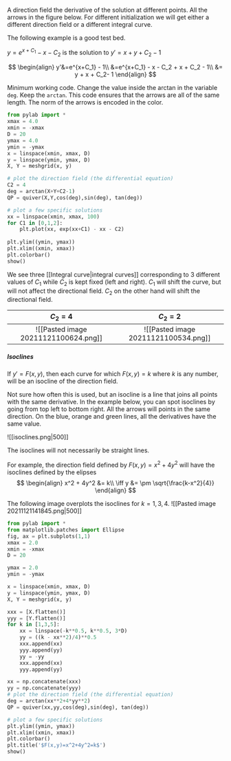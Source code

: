 

A direction field the derivative of the solution at different points. All the arrows in the figure below. For different initialization we will get either a different direction field or a different integral curve.

The following example is a good test bed.

$y=e^{x+C_1}-x-C_2$ is the solution to $y'=x+y+C_2-1$

$$
\begin{align}
y'&=e^{x+C_1} - 1\\
&=e^{x+C_1} - x - C_2 + x  + C_2 - 1\\
&= y + x + C_2- 1
\end{align}
$$


Minimum working code. Change the value inside the arctan in the variable `deg`. Keep the `arctan`. This code ensures that the arrows are all of the same length. The norm of the arrows is encoded in the color.

```python
from pylab import *
xmax = 4.0
xmin = -xmax
D = 20
ymax = 4.0
ymin = -ymax
x = linspace(xmin, xmax, D)
y = linspace(ymin, ymax, D)
X, Y = meshgrid(x, y)

# plot the direction field (the differential equation)
C2 = 4
deg = arctan(X+Y+C2-1)
QP = quiver(X,Y,cos(deg),sin(deg), tan(deg))

# plot a few specific solutions
xx = linspace(xmin, xmax, 100)
for C1 in [0,1,2]:
    plt.plot(xx, exp(xx+C1) - xx - C2)
  
plt.ylim((ymin, ymax))
plt.xlim((xmin, xmax))
plt.colorbar()
show()
```

We see three [[Integral curve|integral curves]] corresponding to 3 different values of $C_1$ while $C_2$ is kept fixed (left and right). $C_1$ will shift the curve, but will not affect the directional field. $C_2$ on the other hand will shift the directional field.


$C_2=4$ | $C_2=2$
:---:|:---:
![[Pasted image 20211121100624.png]] | ![[Pasted image 20211121100534.png]]


##### Isoclines

If $y'=F(x,y)$, then each curve for which $F(x,y)=k$ where $k$ is any number, will be an isocline of the direction field.

Not sure how often this is used, but an isocline is a line that joins all points with the same derivative. In the example below, you can spot isoclines by going from top left to bottom right. All the arrows will points in the same direction. On the blue, orange and green lines, all the derivatives have the same value.

<span class='centerImg'>![[isoclines.png|500]]</span>

The isoclines will not necessarily be straight lines.

For example, the direction field defined by $F(x,y) = x^2 + 4y^2$ will have the isoclines defined by the elipses 
$$
\begin{align}
x^2 + 4y^2 &= k\\
\iff y &= \pm \sqrt{\frac{k-x^2}{4}}
\end{align}
$$

The following image overplots the isoclines for $k=1,3,4$.
<span class='centerImg'>![[Pasted image 20211121141845.png|500]]</span>


```python
from pylab import *
from matplotlib.patches import Ellipse
fig, ax = plt.subplots(1,1)
xmax = 2.0
xmin = -xmax
D = 20

ymax = 2.0
ymin = -ymax

x = linspace(xmin, xmax, D)
y = linspace(ymin, ymax, D)
X, Y = meshgrid(x, y)

xxx = [X.flatten()]
yyy = [Y.flatten()]
for k in [1,3,5]:
    xx = linspace(-k**0.5, k**0.5, 3*D)
    yy = ((k - xx**2)/4)**0.5
    xxx.append(xx)
    yyy.append(yy)
    yy = -yy
    xxx.append(xx)
    yyy.append(yy)

xx = np.concatenate(xxx)
yy = np.concatenate(yyy)
# plot the direction field (the differential equation)
deg = arctan(xx**2+4*yy**2)
QP = quiver(xx,yy,cos(deg),sin(deg), tan(deg))

# plot a few specific solutions
plt.ylim((ymin, ymax))
plt.xlim((xmin, xmax))
plt.colorbar()
plt.title('$F(x,y)=x^2+4y^2=k$')
show()
```